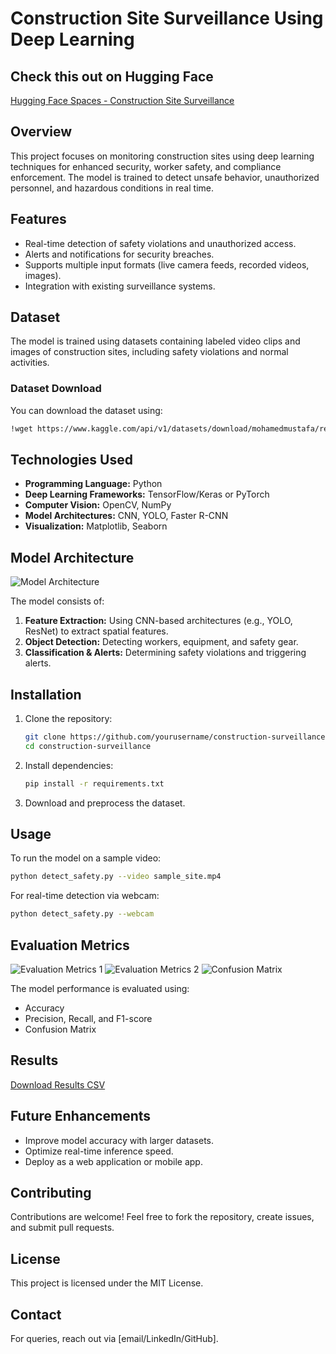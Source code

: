 # Construction Site Surveillance Using Deep Learning

## Check this out on Hugging Face
[Hugging Face Spaces - Construction Site Surveillance](https://huggingface.co/spaces/harikrishnaaa321/sitesurvilleace)

## Overview
This project focuses on monitoring construction sites using deep learning techniques for enhanced security, worker safety, and compliance enforcement. The model is trained to detect unsafe behavior, unauthorized personnel, and hazardous conditions in real time.

## Features
- Real-time detection of safety violations and unauthorized access.
- Alerts and notifications for security breaches.
- Supports multiple input formats (live camera feeds, recorded videos, images).
- Integration with existing surveillance systems.

## Dataset
The model is trained using datasets containing labeled video clips and images of construction sites, including safety violations and normal activities.

### Dataset Download
You can download the dataset using:
```bash
!wget https://www.kaggle.com/api/v1/datasets/download/mohamedmustafa/real-life-violence-situations-dataset
```

## Technologies Used
- **Programming Language:** Python
- **Deep Learning Frameworks:** TensorFlow/Keras or PyTorch
- **Computer Vision:** OpenCV, NumPy
- **Model Architectures:** CNN, YOLO, Faster R-CNN
- **Visualization:** Matplotlib, Seaborn

## Model Architecture
![Model Architecture](https://github.com/user-attachments/assets/17d2f33a-00b9-4872-af7d-b671fe41e251)

The model consists of:
1. **Feature Extraction:** Using CNN-based architectures (e.g., YOLO, ResNet) to extract spatial features.
2. **Object Detection:** Detecting workers, equipment, and safety gear.
3. **Classification & Alerts:** Determining safety violations and triggering alerts.

## Installation
1. Clone the repository:
   ```bash
   git clone https://github.com/yourusername/construction-surveillance.git
   cd construction-surveillance
   ```
2. Install dependencies:
   ```bash
   pip install -r requirements.txt
   ```
3. Download and preprocess the dataset.

## Usage
To run the model on a sample video:
```bash
python detect_safety.py --video sample_site.mp4
```
For real-time detection via webcam:
```bash
python detect_safety.py --webcam
```

## Evaluation Metrics
![Evaluation Metrics 1](https://github.com/user-attachments/assets/4d26b055-77f6-4621-9d5e-828c0ee9acf7)
![Evaluation Metrics 2](https://github.com/user-attachments/assets/f791af41-9e13-41ba-8dd8-6d7398dc5c26)
![Confusion Matrix](https://github.com/user-attachments/assets/59db4362-9db4-405e-a088-30411ebd93aa)

The model performance is evaluated using:
- Accuracy
- Precision, Recall, and F1-score
- Confusion Matrix

## Results
[Download Results CSV](https://github.com/user-attachments/files/19107580/results.1.csv)

## Future Enhancements
- Improve model accuracy with larger datasets.
- Optimize real-time inference speed.
- Deploy as a web application or mobile app.

## Contributing
Contributions are welcome! Feel free to fork the repository, create issues, and submit pull requests.

## License
This project is licensed under the MIT License.

## Contact
For queries, reach out via [email/LinkedIn/GitHub].

